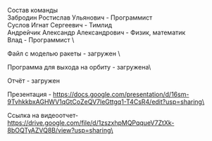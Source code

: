 Состав команды \
Забродин Ростислав Ульянович - Программист \
Суслов Игнат Сергеевич - Тимлид \
Андрейчик Александр Александрович - Физик, математик \
Влад - Программист \

Файл с моделью ракеты - загружен \

Программа для выхода на орбиту - загружена\

Отчёт - загружен

Презентация -  https://docs.google.com/presentation/d/16sm-9TvhkkbxAGHWV1qGtCoZeQV7leGttgq1-T4CsR4/edit?usp=sharing\


Ссылка на видеоотчет-  https://drive.google.com/file/d/1zszxhpMQPqqueV7ZtXk-8bOQTyAZVQ8B/view?usp=sharing\

